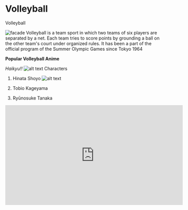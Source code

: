 # Volleyball
Volleyball

![facade](https://cdn.britannica.com/81/198481-050-10CED2D9/Gilberto-Godoy-Filho-ball-Brazil-Argentina-volleyball-2007.jpg)
Volleyball is a team sport in which two teams of six players are separated by a net. Each team tries to score points by grounding a ball on the other team's court under organized rules. It has been a part of the official program of the Summer Olympic Games since Tokyo 1964



**Popular Volleyball Anime**

*Haikyu!!*
![alt text](https://m.media-amazon.com/images/M/MV5BNjkyNDI2MTgtN2Y3NS00M2RjLWJhNDMtMmNmZmUwMDQwZTE1XkEyXkFqcGdeQXVyNjAwNDUxODI@._V1_FMjpg_UX1000_.jpg)
Characters
1. Hinata Shoyo 
![alt text]()
2. Tobio Kageyama

3. Ryūnosuke Tanaka


<iframe width="560" height="315" src="https://www.youtube.com/embed/tNeyT_t2XfE?si=WuH-Gp8qDCU1KRvw" title="YouTube video player" frameborder="0" allow="accelerometer; autoplay; clipboard-write; encrypted-media; gyroscope; picture-in-picture; web-share" allowfullscreen></iframe>
